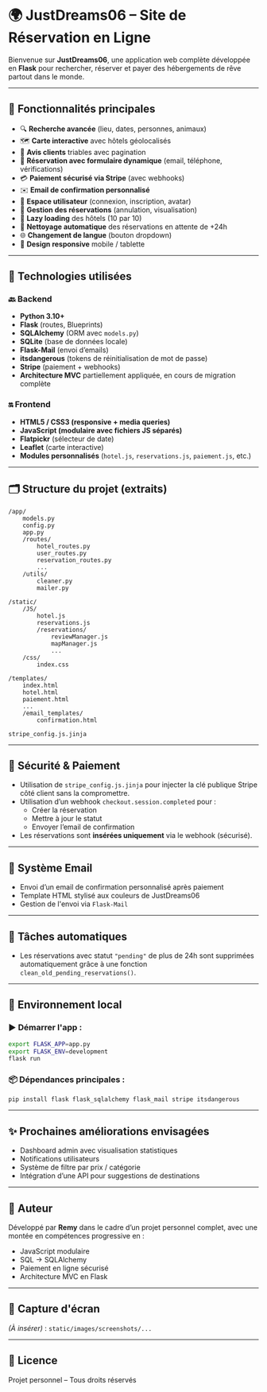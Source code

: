 
# 🌍 JustDreams06 – Site de Réservation en Ligne

Bienvenue sur **JustDreams06**, une application web complète développée en **Flask** pour rechercher, réserver et payer des hébergements de rêve partout dans le monde.

---

## 🚀 Fonctionnalités principales

- 🔍 **Recherche avancée** (lieu, dates, personnes, animaux)
- 🗺️ **Carte interactive** avec hôtels géolocalisés
- 💬 **Avis clients** triables avec pagination
- 🧾 **Réservation avec formulaire dynamique** (email, téléphone, vérifications)
- 💳 **Paiement sécurisé via Stripe** (avec webhooks)
- ✉️ **Email de confirmation personnalisé**
- 👤 **Espace utilisateur** (connexion, inscription, avatar)
- 📆 **Gestion des réservations** (annulation, visualisation)
- 🐢 **Lazy loading** des hôtels (10 par 10)
- 🧼 **Nettoyage automatique** des réservations en attente de +24h
- 🌐 **Changement de langue** (bouton dropdown)
- 📱 **Design responsive** mobile / tablette

---

## 🧠 Technologies utilisées

### 🔙 Backend

- **Python 3.10+**
- **Flask** (routes, Blueprints)
- **SQLAlchemy** (ORM avec `models.py`)
- **SQLite** (base de données locale)
- **Flask-Mail** (envoi d’emails)
- **itsdangerous** (tokens de réinitialisation de mot de passe)
- **Stripe** (paiement + webhooks)
- **Architecture MVC** partiellement appliquée, en cours de migration complète

### 🔛 Frontend

- **HTML5 / CSS3 (responsive + media queries)**
- **JavaScript (modulaire avec fichiers JS séparés)**
- **Flatpickr** (sélecteur de date)
- **Leaflet** (carte interactive)
- **Modules personnalisés** (`hotel.js`, `reservations.js`, `paiement.js`, etc.)

---

## 🗂️ Structure du projet (extraits)

```
/app/
    models.py
    config.py
    app.py
    /routes/
        hotel_routes.py
        user_routes.py
        reservation_routes.py
        ...
    /utils/
        cleaner.py
        mailer.py

/static/
    /JS/
        hotel.js
        reservations.js
        /reservations/
            reviewManager.js
            mapManager.js
            ...
    /css/
        index.css

/templates/
    index.html
    hotel.html
    paiement.html
    ...
    /email_templates/
        confirmation.html

stripe_config.js.jinja
```

---

## 🔐 Sécurité & Paiement

- Utilisation de `stripe_config.js.jinja` pour injecter la clé publique Stripe côté client sans la compromettre.
- Utilisation d’un webhook `checkout.session.completed` pour :
  - Créer la réservation
  - Mettre à jour le statut
  - Envoyer l’email de confirmation
- Les réservations sont **insérées uniquement** via le webhook (sécurisé).

---

## 📧 Système Email

- Envoi d’un email de confirmation personnalisé après paiement
- Template HTML stylisé aux couleurs de JustDreams06
- Gestion de l'envoi via `Flask-Mail`

---

## 🧼 Tâches automatiques

- Les réservations avec statut `"pending"` de plus de 24h sont supprimées automatiquement grâce à une fonction `clean_old_pending_reservations()`.

---

## 🧪 Environnement local

### ▶️ Démarrer l'app :
```bash
export FLASK_APP=app.py
export FLASK_ENV=development
flask run
```

### 📦 Dépendances principales :
```bash
pip install flask flask_sqlalchemy flask_mail stripe itsdangerous
```

---

## ✨ Prochaines améliorations envisagées

- Dashboard admin avec visualisation statistiques
- Notifications utilisateurs
- Système de filtre par prix / catégorie
- Intégration d’une API pour suggestions de destinations

---

## 👤 Auteur

Développé par **Remy** dans le cadre d’un projet personnel complet, avec une montée en compétences progressive en :
- JavaScript modulaire
- SQL → SQLAlchemy
- Paiement en ligne sécurisé
- Architecture MVC en Flask

---

## 📸 Capture d'écran

_(À insérer)_ : `static/images/screenshots/...`

---

## 📄 Licence

Projet personnel – Tous droits réservés
